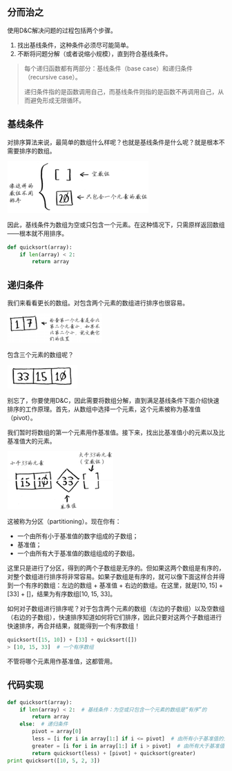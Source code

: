 ## 分而治之

使用D&C解决问题的过程包括两个步骤。

1. 找出基线条件，这种条件必须尽可能简单。
2. 不断将问题分解（或者说缩小规模），直到符合基线条件。

> 每个递归函数都有两部分：基线条件（base case）和递归条件（recursive case）。
>
> 递归条件指的是函数调用自己，而基线条件则指的是函数不再调用自己，从而避免形成无限循环。



## 基线条件

对排序算法来说，最简单的数组什么样呢？也就是基线条件是什么呢？就是根本不需要排序的数组。

![1642403066220](../img/1642403066220.png)

因此，基线条件为数组为空或只包含一个元素。在这种情况下，只需原样返回数组——根本就不用排序。

```python
def quicksort(array):
    if len(array) < 2:
        return array
```

## 递归条件

我们来看看更长的数组。对包含两个元素的数组进行排序也很容易。

![1642403209154](../img/1642403209154.png)

包含三个元素的数组呢？

![1642403479733](../img/1642403479733.png)

别忘了，你要使用D&C，因此需要将数组分解，直到满足基线条件下面介绍快速排序的工作原理。首先，从数组中选择一个元素，这个元素被称为基准值（pivot）。

我们暂时将数组的第一个元素用作基准值。接下来，找出比基准值小的元素以及比基准值大的元素。

![1642403518053](../img/1642403518053.png)<br/>![1642403530529](../img/1642403530529.png)

这被称为分区（partitioning）。现在你有：

* 一个由所有小于基准值的数字组成的子数组；
* 基准值；
* 一个由所有大于基准值的数组组成的子数组。

这里只是进行了分区，得到的两个子数组是无序的。但如果这两个数组是有序的，对整个数组进行排序将非常容易。如果子数组是有序的，就可以像下面这样合并得到一个有序的数组：左边的数组 + 基准值 + 右边的数组。在这里，就是[10, 15] + [33] + []，结果为有序数组[10, 15, 33]。

如何对子数组进行排序呢？对于包含两个元素的数组（左边的子数组）以及空数组（右边的子数组），快速排序知道如何将它们排序，因此只要对这两个子数组进行快速排序，再合并结果，就能得到一个有序数组！

```python
quicksort([15, 10]) + [33] + quicksort([])
> [10, 15, 33]  # 一个有序数组
```

不管将哪个元素用作基准值，这都管用。



## 代码实现

```python
def quicksort(array):
    if len(array) < 2:  # 基线条件：为空或只包含一个元素的数组是“有序”的
        return array  
    else:  # 递归条件
        pivot = array[0]  
        less = [i for i in array[1:] if i <= pivot]  # 由所有小于基准值的元素组成的子数组
        greater = [i for i in array[1:] if i > pivot]  # 由所有大于基准值的元素组成的子数组
        return quicksort(less) + [pivot] + quicksort(greater)
print quicksort([10, 5, 2, 3])
```

